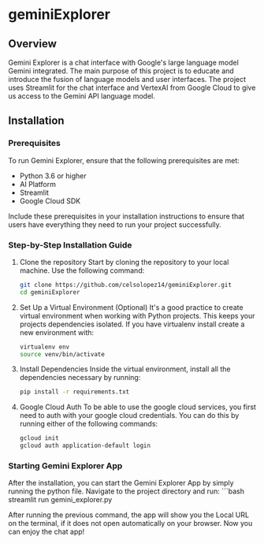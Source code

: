 # geminiExplorer
## Overview
Gemini Explorer is a chat interface with Google's large language model Gemini integrated. The main purpose of this project is to educate and introduce the fusion of language models and user interfaces. The project uses Streamlit for the chat interface and VertexAI from Google Cloud to give us access to the Gemini API language model.

## Installation
### Prerequisites
To run Gemini Explorer, ensure that the following prerequisites are met:
 - Python 3.6 or higher
 - AI Platform
 - Streamlit
 - Google Cloud SDK

Include these prerequisites in your installation instructions to ensure that users have everything they need to run your project successfully.

### Step-by-Step Installation Guide
1. Clone the repository
    Start by cloning the repository to your local machine. Use the following command:
    ```bash
    git clone https://github.com/celsolopez14/geminiExplorer.git
    cd geminiExplorer

2. Set Up a Virtual Environment (Optional)
It's a good practice to create virtual environment when working with Python projects. This keeps your projects dependencies isolated. If you have virtualenv install create a new environment with:
    ```bash
    virtualenv env
    source venv/bin/activate

3. Install Dependencies
Inside the virtual environment, install all the dependencies necessary by running:
    ```bash
    pip install -r requirements.txt

4. Google Cloud Auth
To be able to use the google cloud services, you first need to auth with your google cloud credentials. You can do this by running either of the following commands:
    ```bash
    gcloud init
    gcloud auth application-default login

### Starting Gemini Explorer App
After the installation, you can start the Gemini Explorer App by simply running the python file. Navigate to the project directory and run:
    ```bash
    streamlit run gemini_explorer.py

After running the previous command, the app will show you the Local URL on the terminal, if it does not open automatically on your browser. Now you can enjoy the chat app!



